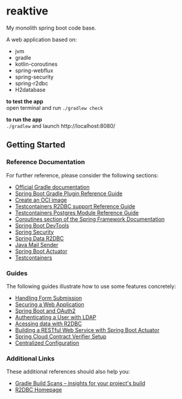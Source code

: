 # reaktive

My monolith spring boot code base.

A web application based on: 
* jvm
* gradle
* kotlin-coroutines
* spring-webflux
* spring-security
* spring-r2dbc
* H2database

**to test the app**<br/>
open terminal and run `./gradlew check`<br/>

**to run the app**<br/>
`./gradlew` and launch http://localhost:8080/ 

## Getting Started
### Reference Documentation
For further reference, please consider the following sections:
* [Official Gradle documentation](https://docs.gradle.org)
* [Spring Boot Gradle Plugin Reference Guide](https://docs.spring.io/spring-boot/docs/2.4.1/gradle-plugin/reference/html/)
* [Create an OCI image](https://docs.spring.io/spring-boot/docs/2.4.1/gradle-plugin/reference/html/#build-image)
* [Testcontainers R2DBC support Reference Guide](https://www.testcontainers.org/modules/databases/r2dbc/)
* [Testcontainers Postgres Module Reference Guide](https://www.testcontainers.org/modules/databases/postgres/)
* [Coroutines section of the Spring Framework Documentation](https://docs.spring.io/spring/docs/5.3.2/spring-framework-reference/languages.html#coroutines)
* [Spring Boot DevTools](https://docs.spring.io/spring-boot/docs/2.4.1/reference/htmlsingle/#using-boot-devtools)
* [Spring Security](https://docs.spring.io/spring-boot/docs/2.4.1/reference/htmlsingle/#boot-features-security)
* [Spring Data R2DBC](https://docs.spring.io/spring-boot/docs/2.4.1/reference/html/spring-boot-features.html#boot-features-r2dbc)
* [Java Mail Sender](https://docs.spring.io/spring-boot/docs/2.4.1/reference/htmlsingle/#boot-features-email)
* [Spring Boot Actuator](https://docs.spring.io/spring-boot/docs/2.4.1/reference/htmlsingle/#production-ready)
* [Testcontainers](https://www.testcontainers.org/)
### Guides
The following guides illustrate how to use some features concretely:
* [Handling Form Submission](https://spring.io/guides/gs/handling-form-submission/)
* [Securing a Web Application](https://spring.io/guides/gs/securing-web/)
* [Spring Boot and OAuth2](https://spring.io/guides/tutorials/spring-boot-oauth2/)
* [Authenticating a User with LDAP](https://spring.io/guides/gs/authenticating-ldap/)
* [Acessing data with R2DBC](https://spring.io/guides/gs/accessing-data-r2dbc/)
* [Building a RESTful Web Service with Spring Boot Actuator](https://spring.io/guides/gs/actuator-service/)
* [Spring Cloud Contract Verifier Setup](https://cloud.spring.io/spring-cloud-contract/spring-cloud-contract.html#_spring_cloud_contract_verifier_setup)
* [Centralized Configuration](https://spring.io/guides/gs/centralized-configuration/)
### Additional Links
These additional references should also help you:
* [Gradle Build Scans – insights for your project's build](https://scans.gradle.com#gradle)
* [R2DBC Homepage](https://r2dbc.io)